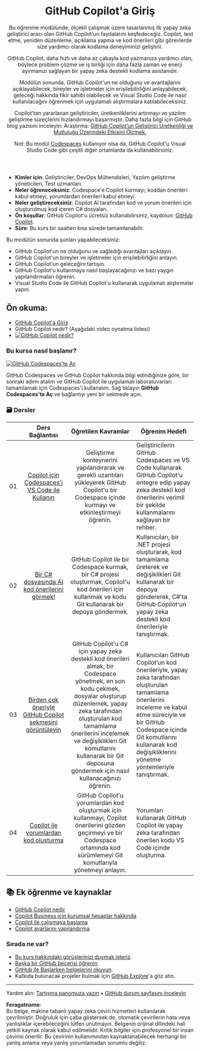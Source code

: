 <header>

# GitHub Copilot'a Giriş

Bu öğrenme modülünde, ölçekli çalışmak üzere tasarlanmış ilk yapay zeka geliştirici aracı olan GitHub Copilot'un faydalarını keşfedeceğiz. Copilot, test etme, yeniden düzenleme, açıklama yapma ve kod önerileri gibi görevlerde size yardımcı olarak kodlama deneyiminizi geliştirir.

GitHub Copilot, daha hızlı ve daha az çabayla kod yazmanıza yardımcı olan, böylece problem çözme ve iş birliği için daha fazla zaman ve enerji ayırmanızı sağlayan bir yapay zeka destekli kodlama asistanıdır.

Modülün sonunda, GitHub Copilot'un ne olduğunu ve avantajlarını açıklayabilecek, bireyler ve işletmeler için erişilebilirliğini anlayabilecek, geleceği hakkında fikir sahibi olabilecek ve Visual Studio Code ile nasıl kullanılacağını öğrenmek için uygulamalı alıştırmalara katılabileceksiniz.

Copilot'tan yararlanan geliştiriciler, üretkenliklerini artırmayı ve yazılım geliştirme süreçlerini hızlandırmayı başarmıştır. Daha fazla bilgi için GitHub blog yazısını inceleyin: Araştırma: [GitHub Copilot’un Geliştirici Üretkenliği ve Mutluluğu Üzerindeki Etkisini Ölçmek.](https://github.blog/2022-09-07-research-quantifying-github-copilots-impact-on-developer-productivity-and-happiness)

Not: Bu modül [Codespaces](https://github.com/codespaces) kullanıyor olsa da, GitHub Copilot'u Visual Studio Code gibi çeşitli diğer ortamlarda da kullanabilirsiniz.
</header>


- **Kimler için**: Geliştiriciler, DevOps Mühendisleri, Yazılım geliştirme yöneticileri, Test uzmanları.
- **Neler öğreneceksiniz**: Codespace'e Copilot kurmayı, koddan önerileri kabul etmeyi, yorumlardan önerileri kabul etmeyi.
- **Neler geliştireceksiniz**: Copilot AI tarafından kod ve yorum önerileri için oluşturulmuş kod içeren C# dosyaları.
- **Ön koşullar**: GitHub Copilot'u ücretsiz kullanabilirsiniz, kaydolun: [GitHub Copilot](https://gh.io/copilot).
- **Süre**: Bu kurs bir saatten kısa sürede tamamlanabilir.


Bu modülün sonunda şunları yapabileceksiniz:

- GitHub Copilot'un ne olduğunu ve sağladığı avantajları açıklayın.
- GitHub Copilot'un bireyler ve işletmeler için erişilebilirliğini anlayın.
- GitHub Copilot'un geleceğini tartışın.
- GitHub Copilot'u kullanmaya nasıl başlayacağınızı ve bazı yaygın yapılandırmaları öğrenin.
- Visual Studio Code ile GitHub Copilot'u kullanarak uygulamalı alıştırmalar yapın.


## Ön okuma:
- [GitHub Copilot'a Giriş](https://learn.microsoft.com/en-us/training/modules/introduction-to-github-copilot/)
- GitHub Copilot nedir? (Aşağıdaki video oynatma listesi)
- [![GitHub Copilot nedir?](https://img.youtube.com/vi/QG1E0SCqqW8/0.jpg)](https://learn.microsoft.com/shows/introduction-to-github-copilot/what-is-github-copilot-1-of-6/)

### Bu kursa nasıl başlanır?

[![GitHub Codespaces'te Aç](https://github.com/codespaces/badge.svg)](https://codespaces.new/microsoft/mastering-github-copilot-for-dotnet-csharp-developers?devcontainer_path=.devcontainer%2Fintroduction%2Fdevcontainer.json)

GitHub Codespaces ve GitHub Copilot hakkında bilgi edindiğinize göre, bir sonraki adımı atalım ve GitHub Copilot ile uygulamalı laboratuvarları tamamlamak için Codespaces'i kullanalım. Sağ tıklayın **GitHub Codespaces'te Aç** ve bağlantıyı yeni bir sekmede açın.

### 🗃️ Dersler
|       |              Ders Bağlantısı              |                       Öğretilen Kavramlar                       |                     Öğrenim Hedefi                 |                             
| :---: | :------------------------------------: | :---------------------------------------------------------: | ----------------------------------------------------------- |
| 01 | [Copilot için Codespaces'i VS Code ile Kullanın](https://github.com/microsoft/mastering-github-copilot-for-dotnet-csharp-developers/blob/main/03-Introduction-to-GitHub-Copilot/steps/1-copilot-extension.md) | Geliştirme konteynerini yapılandırarak ve gerekli uzantıları yükleyerek GitHub Copilot'u bir Codespace içinde kurmayı ve etkinleştirmeyi öğrenin. | Geliştiricilerin GitHub Codespaces ve VS Code kullanarak GitHub Copilot'u entegre edip yapay zeka destekli kod önerilerini verimli bir şekilde kullanmalarını sağlayan bir rehber. |
| 02 | [Bir C# dosyasında AI kod önerilerini görmek!](https://github.com/microsoft/mastering-github-copilot-for-dotnet-csharp-developers/blob/main/03-Introduction-to-GitHub-Copilot/steps/2-skills-dotnet.md) | GitHub Copilot ile bir Codespace kurmak, bir C# projesi oluşturmak, Copilot'u kod önerileri için kullanmak ve kodu Git kullanarak bir depoya göndermek. | Kullanıcıları, bir .NET projesi oluşturarak, kod tamamlama üreterek ve değişiklikleri Git kullanarak bir depoya göndererek, C#'ta GitHub Copilot'un yapay zeka destekli kod önerileriyle tanıştırmak. | 
| 03 | [Birden çok öneriyle GitHub Copilot sekmesini görüntüleyin](https://github.com/microsoft/mastering-github-copilot-for-dotnet-csharp-developers/blob/main/03-Introduction-to-GitHub-Copilot/steps/3-copilot-hub.md) | GitHub Copilot'u C# için yapay zeka destekli kod önerileri almak, bir Codespace yönetmek, en son kodu çekmek, dosyalar oluşturup düzenlemek, yapay zeka tarafından oluşturulan kod tamamlama önerilerini incelemek ve değişiklikleri Git komutlarını kullanarak bir Git deposuna göndermek için nasıl kullanacağınızı öğrenin. | Kullanıcıları GitHub Copilot’un kod önerileriyle, yapay zeka tarafından oluşturulan tamamlama önerilerini inceleme ve kabul etme süreciyle ve bir GitHub Codespace içinde Git komutlarını kullanarak kod değişikliklerini yönetme yöntemleriyle tanıştırmak. | 
| 04 | [Copilot ile yorumlardan kod oluşturma](https://github.com/microsoft/mastering-github-copilot-for-dotnet-csharp-developers/blob/main/03-Introduction-to-GitHub-Copilot/steps/4-copilot-comment.md) | GitHub Copilot'u yorumlardan kod oluşturmak için kullanmayı, Copilot önerilerini gözden geçirmeyi ve bir Codespace ortamında kod sürümlemeyi Git komutlarıyla yönetmeyi anlayın. | Yorumları kullanarak GitHub Copilot ile yapay zeka tarafından önerilen kodu VS Code içinde oluşturma. | 


## 📚 Ek öğrenme ve kaynaklar

- [GitHub Copilot nedir](https://docs.github.com/en/copilot/about-github-copilot/what-is-github-copilot)
- [Copilot Business için kurumsal hesaplar hakkında](https://docs.github.com/en/enterprise-cloud@latest/admin/copilot-business-only/about-enterprise-accounts-for-copilot-business)
- [Copilot ile çalışmaya başlama](https://docs.github.com/en/copilot/getting-started-with-github-copilot/getting-started-with-github-copilot-in-visual-studio-code)
- [Copilot ayarlarını yapılandırma](https://docs.github.com/en/copilot/configuring-github-copilot/configuring-github-copilot-settings-on-githubcom)

### Sırada ne var?

- [Bu kurs hakkındaki görüşlerinizi duymak isteriz](https://github.com/orgs/skills/discussions/categories/code-with-copilot).
- [Başka bir GitHub becerisi öğrenin](https://github.com/skills).
- [GitHub ile Başlarken belgelerini okuyun](https://docs.github.com/en/get-started).
- Katkıda bulunacak projeler bulmak için [GitHub Explore](https://github.com/explore)'a göz atın.
   
<footer>

---

Yardım alın: [Tartışma panomuza yazın](https://github.com/orgs/skills/discussions/categories/code-with-copilot) • [GitHub durum sayfasını inceleyin](https://www.githubstatus.com/)

**Feragatname**:  
Bu belge, makine tabanlı yapay zeka çeviri hizmetleri kullanılarak çevrilmiştir. Doğruluk için çaba göstersek de, otomatik çevirilerin hata veya yanlışlıklar içerebileceğini lütfen unutmayın. Belgenin orijinal dilindeki hali yetkili kaynak olarak kabul edilmelidir. Kritik bilgiler için profesyonel bir insan çevirisi önerilir. Bu çevirinin kullanımından kaynaklanabilecek herhangi bir yanlış anlama veya yanlış yorumlamadan sorumlu değiliz.